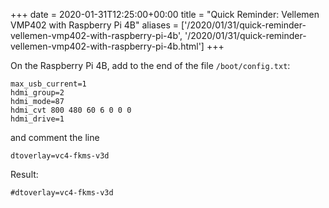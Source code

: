 +++ 
date = 2020-01-31T12:25:00+00:00
title = "Quick Reminder: Vellemen VMP402 with Raspberry Pi 4B"
aliases = ['/2020/01/31/quick-reminder-vellemen-vmp402-with-raspberry-pi-4b', '/2020/01/31/quick-reminder-vellemen-vmp402-with-raspberry-pi-4b.html']
+++

On the Raspberry Pi 4B, add to the end of the file `/boot/config.txt`:

```
max_usb_current=1
hdmi_group=2
hdmi_mode=87
hdmi_cvt 800 480 60 6 0 0 0
hdmi_drive=1
```
and comment the line

```
dtoverlay=vc4-fkms-v3d
```

Result:

```
#dtoverlay=vc4-fkms-v3d
```